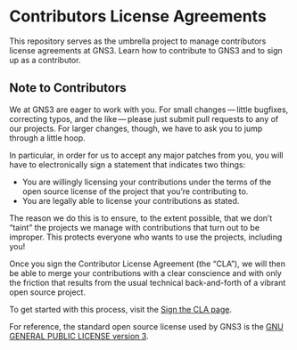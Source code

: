 # Contributors License Agreements

This repository serves as the umbrella project to manage contributors license agreements at GNS3. Learn how to contribute to GNS3 and to sign up as a contributor.

Note to Contributors
--------------------

We at GNS3 are eager to work with you. For small changes — little bugfixes, correcting typos, and the like — please just submit pull requests to any of our projects. For larger changes, though, we have to ask you to jump through a little hoop.

In particular, in order for us to accept any major patches from you, you will have to electronically sign a statement that indicates two things:

* You are willingly licensing your contributions under the terms of the open source license of the project that you’re contributing to.
* You are legally able to license your contributions as stated.

The reason we do this is to ensure, to the extent possible, that we don’t “taint” the projects we manage with contributions that turn out to be improper. This protects everyone who wants to use the projects, including you!

Once you sign the Contributor License Agreement (the “CLA”), we will then be able to merge your contributions with a clear conscience and with only the friction that results from the usual technical back-and-forth of a vibrant open source project.

To get started with this process, visit the [Sign the CLA page](cla.md).

For reference, the standard open source license used by GNS3 is the [GNU GENERAL PUBLIC LICENSE version 3](LICENSE).
